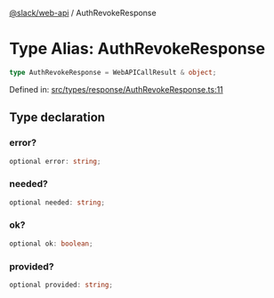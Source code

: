 [@slack/web-api](../index.md) / AuthRevokeResponse

# Type Alias: AuthRevokeResponse

```ts
type AuthRevokeResponse = WebAPICallResult & object;
```

Defined in: [src/types/response/AuthRevokeResponse.ts:11](https://github.com/slackapi/node-slack-sdk/blob/main/packages/web-api/src/types/response/AuthRevokeResponse.ts#L11)

## Type declaration

### error?

```ts
optional error: string;
```

### needed?

```ts
optional needed: string;
```

### ok?

```ts
optional ok: boolean;
```

### provided?

```ts
optional provided: string;
```
